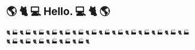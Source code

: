 # :earth_americas: :cat2: :computer: Hello. :computer: :cat2: :earth_americas:

:cat2: :factory: :cat2: :factory: :cat2: :factory: :cat2: :factory: :cat2: :factory: :cat2: :factory: :cat2: :factory: :cat2: :factory: :cat2: :factory: :cat2: :factory: :cat2: :factory: :cat2: :factory: :cat2: :factory: :cat2: :factory: :cat2: :factory: :cat2: :factory: :cat2: :factory: :cat2: :factory: :cat2: :factory: :cat2: :factory: :cat2:
